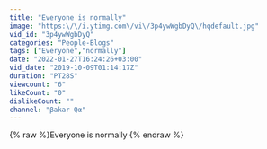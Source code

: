 ```yaml
---
title: "Everyone is normally"
image: "https:\/\/i.ytimg.com\/vi\/3p4ywWgbDyQ\/hqdefault.jpg"
vid_id: "3p4ywWgbDyQ"
categories: "People-Blogs"
tags: ["Everyone","normally"]
date: "2022-01-27T16:24:26+03:00"
vid_date: "2019-10-09T01:14:17Z"
duration: "PT28S"
viewcount: "6"
likeCount: "0"
dislikeCount: ""
channel: "βakar Qα"
---
```

{% raw %}Everyone is normally {% endraw %}
